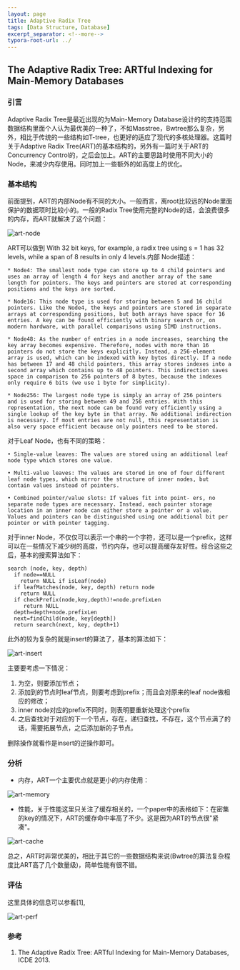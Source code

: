```yaml
---
layout: page
title: Adaptive Radix Tree
tags: [Data Structure, Database]
excerpt_separator: <!--more-->
typora-root-url: ../
---
```


## The Adaptive Radix Tree:  ARTful Indexing for Main-Memory Databases 

  ### 引言 

  Adaptive Radix Tree是最近出现的为Main-Memory Database设计的的支持范围数据结构里面个人认为最优美的一种了，不如Masstree，Bwtree那么复杂，另外，相比于传统的一些结构如T-tree，也更好的适应了现代的多核处理器。这篇时关于Adaptive Radix Tree(ART)的基本结构的，另外有一篇时关于ART的Concurrency Control的，之后会加上。ART的主要思路时使用不同大小的Node，来减少内存使用。同时加上一些额外的如高度上的优化。

### 基本结构

 前面提到，ART的内部Node有不同的大小。一般而言，离root比较远的Node里面保护的数据项时比较小的。一般的Radix Tree使用完整的Node的话，会浪费很多的内存，而ART就解决了这个问题：

![art-node](/assets/img/art-node.png)

ART可以做到 With 32 bit keys, for example, a radix tree using s = 1 has 32 levels, while a span of 8 results in only 4 levels.内部 Node描述：

```
* Node4: The smallest node type can store up to 4 child pointers and uses an array of length 4 for keys and another array of the same length for pointers. The keys and pointers are stored at corresponding positions and the keys are sorted.

* Node16: This node type is used for storing between 5 and 16 child pointers. Like the Node4, the keys and pointers are stored in separate arrays at corresponding positions, but both arrays have space for 16 entries. A key can be found efficiently with binary search or, on modern hardware, with parallel comparisons using SIMD instructions.

* Node48: As the number of entries in a node increases, searching the key array becomes expensive. Therefore, nodes with more than 16 pointers do not store the keys explicitly. Instead, a 256-element array is used, which can be indexed with key bytes directly. If a node has between 17 and 48 child pointers, this array stores indexes into a second array which contains up to 48 pointers. This indirection saves space in comparison to 256 pointers of 8 bytes, because the indexes only require 6 bits (we use 1 byte for simplicity).

* Node256: The largest node type is simply an array of 256 pointers and is used for storing between 49 and 256 entries. With this representation, the next node can be found very efficiently using a single lookup of the key byte in that array. No additional indirection is necessary. If most entries are not null, this representation is also very space efficient because only pointers need to be stored.
```

 对于Leaf Node，也有不同的策略：

```
• Single-value leaves: The values are stored using an additional leaf node type which stores one value.

• Multi-value leaves: The values are stored in one of four different leaf node types, which mirror the structure of inner nodes, but contain values instead of pointers.

• Combined pointer/value slots: If values fit into point- ers, no separate node types are necessary. Instead, each pointer storage location in an inner node can either store a pointer or a value. Values and pointers can be distinguished using one additional bit per pointer or with pointer tagging.
```

 对于inner Node，不仅仅可以表示一个串的一个字符，还可以是一个prefix，这样可以在一些情况下减少树的高度，节约内存，也可以提高缓存友好性。综合这些之后，基本的搜索算法如下：

```
search (node, key, depth) 
  if node==NULL
	return NULL if isLeaf(node)
  if leafMatches(node, key, depth) return node
	return NULL
  if checkPrefix(node,key,depth)!=node.prefixLen
     return NULL 
  depth=depth+node.prefixLen 
  next=findChild(node, key[depth]) 
  return search(next, key, depth+1)
```

此外的较为复杂的就是insert的算法了，基本的算法如下：

![art-insert](/assets/img/art-insert.png)

  主要要考虑一下情况：

1. 为空，则要添加节点；
2. 添加到的节点时leaf节点，则要考虑到prefix；而且会对原来的leaf node做相应的修改；
3. inner node对应的prefix不同时，则表明要重新处理这个prefix
4. 之后查找对于对应的下一个节点，存在，递归查找，不存在，这个节点满了的话，需要拓展节点，之后添加新的子节点。

删除操作就看作是insert的逆操作即可。

### 分析

* 内存，ART一个主要优点就是更小的内存使用：

![art-memory](/assets/img/art-memory.png)

* 性能，关于性能这里只关注了缓存相关的，一个paper中的表格如下：在密集的key的情况下，ART的缓存命中率高了不少。这是因为ART的节点很"紧凑"。

![art-cache](/assets/img/art-cache.png)



 总之，ART时非常优美的，相比于其它的一些数据结构来说(Bwtree的算法复杂程度比ART高了几个数量级)，简单性能有很不错。

### 评估

  这里具体的信息可以参看[1],

![art-perf](/assets/img/art-perf.png)

### 参考

1. The Adaptive Radix Tree: ARTful Indexing for Main-Memory Databases,  ICDE 2013.